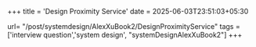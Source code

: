 +++
title = 'Design Proximity Service'
date = 2025-06-03T23:51:03+05:30

url= "/post/systemdesign/AlexXuBook2/DesignProximityService"
tags = ['interview question','system design', "systemDesignAlexXuBook2"]
+++
